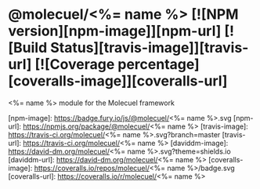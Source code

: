 # @molecuel/<%= name %> [![NPM version][npm-image]][npm-url] [![Build Status][travis-image]][travis-url] [![Coverage percentage][coveralls-image]][coveralls-url]

<%= name %> module for the Molecuel framework

[npm-image]: https://badge.fury.io/js/@molecuel/<%= name %>.svg
[npm-url]: https://npmjs.org/package/@molecuel/<%= name %>
[travis-image]: https://travis-ci.org/molecuel/<%= name %>.svg?branch=master
[travis-url]: https://travis-ci.org/molecuel/<%= name %>
[daviddm-image]: https://david-dm.org/molecuel/<%= name %>.svg?theme=shields.io
[daviddm-url]: https://david-dm.org/molecuel/<%= name %>
[coveralls-image]: https://coveralls.io/repos/molecuel/<%= name %>/badge.svg
[coveralls-url]: https://coveralls.io/r/molecuel/<%= name %>
